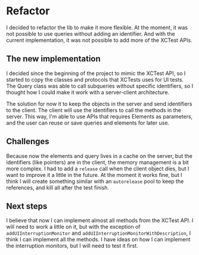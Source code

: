 # Refactor

I decided to refactor the lib to make it more flexible. At the moment, it was not possible to use queries without adding an identifier. And with the current implementation, it was not possible to add more of the XCTest APIs. 

## The new implementation

I decided since the beginning of the project to mimic the XCTest API, so I started to copy the classes and protocols that XCTests uses for UI tests. The Query class was able to call subqueries without specific identifiers, so I thought how I could make it work with a server-client architecture.

The solution for now it to keep the objects in the server and send identifiers to the client. The client will use the identifiers to call the methods in the server. This way, I'm able to use APIs that requires Elements as parameters, and the user can reuse or save queries and elements for later use.

## Challenges

Because now the elements and query lives in a cache on the server, but the identifiers (like pointers) are in the client, the memory management is a bit more complex. I had to add a `release` call when the client object dies, but I want to improve it a little in the future. At the moment it works fine, but I think I will create something similar with an `autorelease` pool to keep the references, and kill all after the test finish.

## Next steps

I believe that now I can implement almost all methods from the XCTest API. I will need to work a little on it, but with the exception of `addUIInterruptionMonitor` and `addUIInterruptionMonitorWithDescription`, I think I can implement all the methods. I have ideas on how I can implement the interruption monitors, but I will need to test it first.